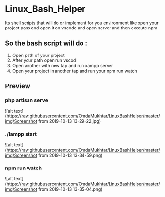 # Linux_Bash_Helper
  Its shell scripts that will do or implement for you environment like open your project pass and open it on vscode and open server and then execute npm

## So the bash script will do :
1. Open path of your project
2. After your path open run vscod
3. Open another with new tap and run xampp server
4. Open your project in another tap and run your npm run watch


## Preview
### php artisan serve
![alt text](https://raw.githubusercontent.com/OmdaMukhtar/LinuxBashHelper/master/img/Screenshot from 2019-10-13 13-29-22.jpg)

### ./lampp start
![alt text](https://raw.githubusercontent.com/OmdaMukhtar/LinuxBashHelper/master/img/Screenshot from 2019-10-13 13-34-59.png)

### npm run watch
![alt text](https://raw.githubusercontent.com/OmdaMukhtar/LinuxBashHelper/master/img/Screenshot from 2019-10-13 13-35-04.png)

